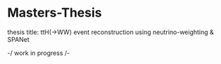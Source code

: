 # Masters-Thesis

thesis title: ttH(->WW) event reconstruction using neutrino-weighting &amp; SPANet

-/ work in progress /-
